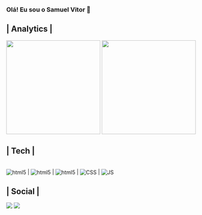 ### Olá! Eu sou o Samuel Vitor 🤙

## | Analytics |

<div align="center">
    <img height="250em" src="https://github-readme-stats.vercel.app/api?username=SamueldeSa&show_icons=true&theme=dracula"/>
    <img height="250em" src="https://github-readme-stats.vercel.app/api/top-langs/?username=SamueldeSa&layout=compact&theme=dracula"/>
</div>

</picture>

## | Tech | 

<div style="display: inline_block"><br/>
<img align="center" alt="html5" src=https://img.shields.io/badge/.NET-5C2D91?style=for-the-badge&logo=.net&logoColor=white /> |
<img align="center" alt="html5" src=https://img.shields.io/badge/C%23-239120?style=for-the-badge&logo=c-sharp&logoColor=white /> |
<img align="center" alt="html5" src="https://img.shields.io/badge/HTML5-E34F26?style=for-the-badge&logo=html5&logoColor=white" /> |
<img align="center" alt="CSS" src="https://img.shields.io/badge/CSS3-1572B6?style=for-the-badge&logo=css3&logoColor=white" /> |
<img align="center" alt="JS" src="https://img.shields.io/badge/JavaScript-F7DF1E?style=for-the-badge&logo=javascript&logoColor=black" />


## | Social |
<div>
    <a href="https://www.linkedin.com/in/samuel-vitor" target="_blank"><img src="https://img.shields.io/badge/LinkedIn-0077B5?style=for-the-badge&logo=linkedin&logoColor=white" target="_blank"></a>
    <a href="https://instagram.com/samuka__vitor" target="_blank"><img src="https://img.shields.io/badge/Instagram-E4405F?style=for-the-badge&logo=instagram&logoColor=white" target="_blank"></a>
</div>
